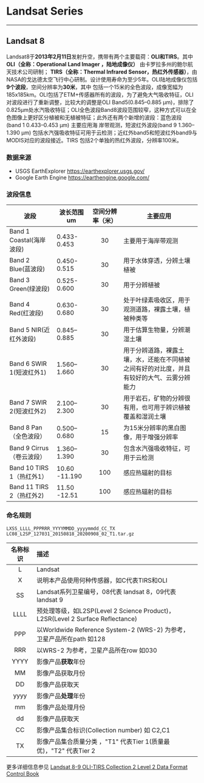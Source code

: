 # Landsat Series
---


## Landsat 8

Landsat8于**2013年2月11日**发射升空，携带有两个主要载荷：**OLI和TIRS**。其中**OLI（全称：Operational Land Imager ，陆地成像仪）** 由卡罗拉多州的鲍尔航天技术公司研制；
**TIRS（全称：Thermal Infrared Sensor，热红外传感器）**，由NASA的戈达德太空飞行中心研制。设计使用寿命为至少5年。OLI陆地成像仪包括**9个波段**，空间分辨率为**30米**，其中
包括一个15米的全色波段，成像宽幅为185x185km。OLI包括了ETM+传感器所有的波段，为了避免大气吸收特征，OLI对波段进行了重新调整，比较大的调整是OLI Band5(0.845–0.885 μm)，排除了
0.825μm处水汽吸收特征；OLI全色波段Band8波段范围较窄，这种方式可以在全色图像上更好区分植被和无植被特征；此外还有两个新增的波段：蓝色波段 (band 1 0.433–0.453 μm) 主要应用海
岸带观测，短波红外波段(band 9 1.360–1.390 μm) 包括水汽强吸收特征可用于云检测；近红外band5和短波红外band9与MODIS对应的波段接近。TIRS 包括2个单独的热红外波段，分辨率100米。


### 数据来源
- USGS EarthExplorer https://earthexplorer.usgs.gov/
- Google Earth Engine https://earthengine.google.com/

### 波段信息

|波段|波长范围um|空间分辨率（米）|主要应用|
|---|---|:---:|---|
|Band 1 Coastal(海岸波段)|0.433-0.453|30|主要用于海岸带观测|
|Band 2 Blue(蓝波段)|0.450-0.515|30|用于水体穿透，分辨土壤植被|
|Band 3 Green(绿波段)|0.525-0.600|30|用于分辨植被|
|Band 4 Red(红波段)|0.630-0.680|30|处于叶绿素吸收区，用于观测道路，裸露土壤，植被种类等|
|Band 5 NIR(近红外波段)|0.845–0.885|30|用于估算生物量，分辨潮湿土壤|
|Band 6 SWIR 1(短波红外1)|1.560–1.660|30|用于分辨道路，裸露土壤，水，还能在不同植被之间有好的对比度，并且有较好的大气、云雾分辨能力|
|Band 7 SWIR 2(短波红外2)|2.100–2.300|30|用于岩石，矿物的分辨很有用，也可用于辨识植被覆盖和湿润土壤|
|Band 8 Pan（全色波段）|0.500–0.680|15|为15米分辨率的黑白图像，用于增强分辨率|
|Band 9 Cirrus（卷云波段）|1.360–1.390|30|包含水汽强吸收特征，可用于云检测|
|Band 10 TIRS 1（热红外1）|10.60 -11.190|100|感应热辐射的目标|
|Band 11 TIRS 2（热红外2)|11.50 -12.51|100|感应热辐射的目标|

### 命名规则

`LXSS_LLLL_PPPRRR_YYYYMMDD_yyyymmdd_CC_TX`  
`LC08_L2SP_127031_20150818_20200908_02_T1.tar.gz`  

|名称标识|描述|
|:---:|:---|
|L|Landsat
|X|说明本产品使用何种传感器，如C代表TIRS和OLI
|SS|Landsat系列卫星编号，08代表 landsat 8，09代表 landsat 9
|LLLL|预处理等级，如L2SP(Level 2 Science Product)，L2SR(Level 2 Surface Reflectance)
|PPP|以Worldwide Reference System-2 (WRS-2) 为参考，卫星产品所在path 如128
|RRR|以WRS-2 为参考，卫星产品所在row 如030
|YYYY|影像产品**获取**年份
|MM|影像产品获取月份
|DD|影像产品获取天
|yyyy|影像产品**处理**年份
|mm|影像产品处理月份
|dd|影像产品获取天
|CC|影像产品集合标识(Collection number) 如 C2,C1
|TX|影像产品集合质量分类 ，"T1" 代表Tier 1(质量最优)，"T2" 代表Tier 2



更多详细信息参见  [Landsat 8-9 OLI-TIRS Collection 2 Level 2 Data Format Control Book](https://prd-wret.s3.us-west-2.amazonaws.com/assets/palladium/production/atoms/files/LSDS-1328_Landsat8-9-OLI-TIRS-C2-L2-DFCB-v6.pdf)



